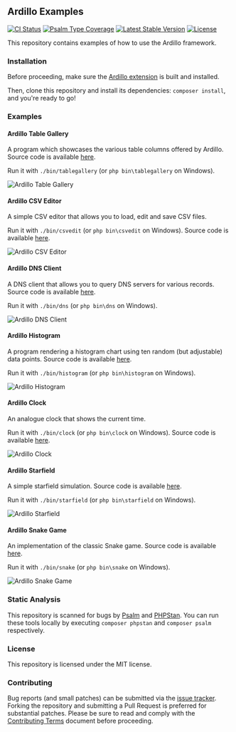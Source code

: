 ## Ardillo Examples

[![CI Status](https://github.com/ardillo-php/examples/workflows/CI/badge.svg)](https://github.com/ardillo-php/examples/actions/workflows/ci.yaml)
[![Psalm Type Coverage](https://shepherd.dev/github/ardillo-php/examples/coverage.svg)](https://shepherd.dev/github/ardillo-php/examples)
[![Latest Stable Version](https://poser.pugx.org/ardillo/examples/v/stable.png)](https://packagist.org/packages/ardillo/examples)
[![License](https://img.shields.io/badge/license-MIT-blue)](LICENSE)

This repository contains examples of how to use the Ardillo framework.

### Installation

Before proceeding, make sure the [Ardillo extension](https://github.com/ardillo-php/ext) is built and installed.

Then, clone this repository and install its dependencies: `composer install`, and you're ready to go!

### Examples

#### Ardillo Table Gallery

A program which showcases the various table columns offered by Ardillo. Source code is available [here](src/TableGallery).

Run it with `./bin/tablegallery` (or `php bin\tablegallery` on Windows).

<img loading="lazy" src="https://raw.github.com/ardillo-php/examples/master/shots/ardillo-tablegallery-combo.gif" alt="Ardillo Table Gallery" class="width-full">

#### Ardillo CSV Editor

A simple CSV editor that allows you to load, edit and save CSV files.

Run it with `./bin/csvedit` (or `php bin\csvedit` on Windows). Source code is available [here](src/CsvEdit).

<img loading="lazy" src="https://raw.github.com/ardillo-php/examples/master/shots/ardillo-csvedit-combo.gif" alt="Ardillo CSV Editor" class="width-full">

#### Ardillo DNS Client

A DNS client that allows you to query DNS servers for various records. Source code is available [here](src/Dns).

Run it with `./bin/dns` (or `php bin\dns` on Windows).

<img loading="lazy" src="https://raw.github.com/ardillo-php/examples/master/shots/ardillo-dns-combo.gif" alt="Ardillo DNS Client" class="width-full">

#### Ardillo Histogram

A program rendering a histogram chart using ten random (but adjustable) data points. Source code is available [here](src/Histogram).

Run it with `./bin/histogram` (or `php bin\histogram` on Windows).

<img loading="lazy" src="https://raw.github.com/ardillo-php/examples/master/shots/ardillo-histogram-combo.gif" alt="Ardillo Histogram" class="width-full">

#### Ardillo Clock

An analogue clock that shows the current time.

Run it with `./bin/clock` (or `php bin\clock` on Windows). Source code is available [here](src/Clock).

<img loading="lazy" src="https://raw.github.com/ardillo-php/examples/master/shots/ardillo-clock-combo.png" alt="Ardillo Clock" class="width-full">

#### Ardillo Starfield

A simple starfield simulation. Source code is available [here](src/Starfield).

Run it with `./bin/starfield` (or `php bin\starfield` on Windows).

<img loading="lazy" src="https://raw.github.com/ardillo-php/examples/master/shots/ardillo-starfield-combo.png" alt="Ardillo Starfield" class="width-full">

#### Ardillo Snake Game

An implementation of the classic Snake game. Source code is available [here](src/Snake).

Run it with `./bin/snake` (or `php bin\snake` on Windows).

<img loading="lazy" src="https://raw.github.com/ardillo-php/examples/master/shots/ardillo-snake-combo.png" alt="Ardillo Snake Game" class="width-full">

### Static Analysis

This repository is scanned for bugs by [Psalm](https://psalm.dev) and [PHPStan](https://phpstan.org). You can run these tools locally by executing `composer phpstan` and `composer psalm` respectively.

### License

This repository is licensed under the MIT license.

### Contributing

Bug reports (and small patches) can be submitted via the [issue tracker](https://github.com/ardillo-php/examples/issues). Forking the repository and submitting a Pull Request is preferred for substantial patches. Please be sure to read and comply with the [Contributing Terms](CONTRIBUTING.md) document before proceeding.
